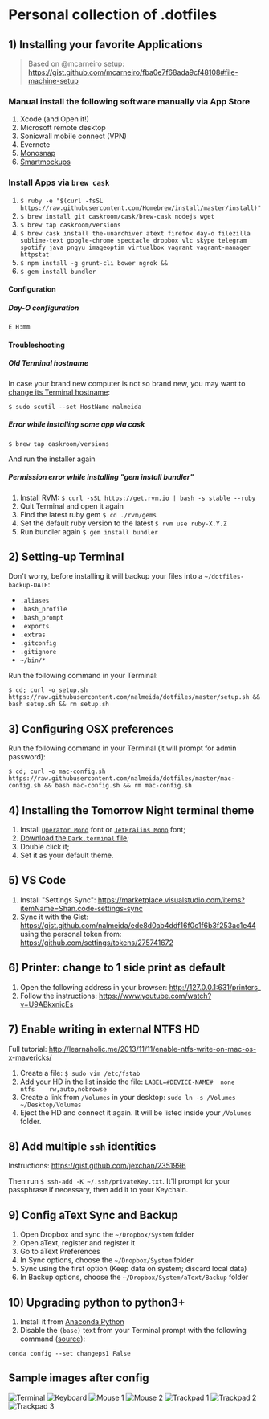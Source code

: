 # Personal collection of .dotfiles

## 1) Installing your favorite Applications

> Based on @mcarneiro setup: https://gist.github.com/mcarneiro/fba0e7f68ada9cf48108#file-machine-setup

### Manual install the following software manually via App Store

1. Xcode (and Open it!)
2. Microsoft remote desktop
3. Sonicwall mobile connect (VPN)
4. Evernote
5. [Monosnap](http://monosnap.com/welcome)
6. [Smartmockups](https://app.smartmockups.com)

### Install Apps via `brew cask`

1. `$ ruby -e "$(curl -fsSL https://raw.githubusercontent.com/Homebrew/install/master/install)"`
2. `$ brew install git caskroom/cask/brew-cask nodejs wget`
3. `$ brew tap caskroom/versions`
4. `$ brew cask install the-unarchiver atext firefox day-o filezilla sublime-text google-chrome spectacle dropbox vlc skype telegram spotify java pngyu imageoptim virtualbox vagrant vagrant-manager httpstat`
4. `$ npm install -g grunt-cli bower ngrok &&`
6. `$ gem install bundler`

#### Configuration

##### Day-O configuration
	E H:mm

#### Troubleshooting

##### Old Terminal hostname

In case your brand new computer is not so brand new, you may want to [change its Terminal hostname](https://apple.stackexchange.com/questions/66611/how-to-change-computer-name-so-terminal-displays-it-in-mac-os-x-mountain-lion):

	$ sudo scutil --set HostName nalmeida

##### Error while installing some app via cask
	$ brew tap caskroom/versions
And run the installer again

##### Permission error while installing "gem install bundler"
1. Install RVM: `$ curl -sSL https://get.rvm.io | bash -s stable --ruby`
2. Quit Terminal and open it again
3. Find the latest ruby gem `$ cd ./rvm/gems`
4. Set the default ruby version to the latest `$ rvm use ruby-X.Y.Z`
5. Run bundler again `$ gem install bundler`

## 2) Setting-up Terminal

Don't worry, before installing it will backup your files into a `~/dotfiles-backup-DATE`:
 * `.aliases`
 * `.bash_profile`
 * `.bash_prompt`
 * `.exports`
 * `.extras`
 * `.gitconfig`
 * `.gitignore`
 * `~/bin/*`

Run the following command in your Terminal:

    $ cd; curl -o setup.sh https://raw.githubusercontent.com/nalmeida/dotfiles/master/setup.sh && bash setup.sh && rm setup.sh

## 3) Configuring OSX preferences

Run the following command in your Terminal (it will prompt for admin password):

    $ cd; curl -o mac-config.sh https://raw.githubusercontent.com/nalmeida/dotfiles/master/mac-config.sh && bash mac-config.sh && rm mac-config.sh


## 4) Installing the Tomorrow Night terminal theme

1. Install [`Operator Mono`](https://www.dropbox.com/preview/_Trabalho/Sources/Fontes/operator-mono-cufonfonts.zip) font or [`JetBraiins Mono`](https://www.jetbrains.com/lp/mono/) font;
2. [Download the `Dark.terminal` file](https://raw.github.com/nalmeida/dotfiles/master/Dark.terminal);
3. Double click it;
4. Set it as your default theme.

## 5) VS Code

1. Install "Settings Sync": https://marketplace.visualstudio.com/items?itemName=Shan.code-settings-sync
2. Sync it with the Gist: https://gist.github.com/nalmeida/ede8d0ab4ddf16f0c1f6b3f253ac1e44 using the personal token from: https://github.com/settings/tokens/275741672

## 6) Printer: change to 1 side print as default

1. Open the following address in your browser: http://127.0.0.1:631/printers_
2. Follow the instructions: https://www.youtube.com/watch?v=U9ABkxnicEs

## 7) Enable writing in external NTFS HD

Full tutorial: http://learnaholic.me/2013/11/11/enable-ntfs-write-on-mac-os-x-mavericks/

1. Create a file: `$ sudo vim /etc/fstab`
2. Add your HD in the list inside the file: `LABEL=#DEVICE-NAME#  none    ntfs    rw,auto,nobrowse`
3. Create a link from `/Volumes` in your desktop: `sudo ln -s /Volumes ~/Desktop/Volumes`
4. Eject the HD and connect it again. It will be listed inside your `/Volumes` folder.

## 8) Add multiple `ssh` identities

Instructions: https://gist.github.com/jexchan/2351996

Then run `$ ssh-add -K ~/.ssh/privateKey.txt`. It'll prompt for your passphrase if necessary, then add it to your Keychain.

## 9) Config aText Sync and Backup

1. Open Dropbox and sync the `~/Dropbox/System` folder
2. Open aText, register and register it
3. Go to aText Preferences
4. In Sync options, choose the `~/Dropbox/System` folder
5. Sync using the first option (Keep data on system; discard local data)
6. In Backup options, choose the `~/Dropbox/System/aText/Backup` folder

## 10) Upgrading python to python3+

1. Install it from [Anaconda Python](https://www.anaconda.com/distribution/)
2. Disable the ```(base)``` text from your Terminal prompt with the following command ([source](https://askubuntu.com/questions/1026383/why-does-base-appear-in-front-of-my-terminal-prompt)):

```
conda config --set changeps1 False
```


## Sample images after config

![Terminal](https://raw.github.com/nalmeida/dotfiles/master/sample.png)
![Keyboard](https://raw.github.com/nalmeida/dotfiles/master/keyboard.png)
![Mouse 1](https://raw.github.com/nalmeida/dotfiles/master/mouse-1.png)
![Mouse 2](https://raw.github.com/nalmeida/dotfiles/master/mouse-2.png)
![Trackpad 1](https://raw.github.com/nalmeida/dotfiles/master/trackpad-1.png)
![Trackpad 2](https://raw.github.com/nalmeida/dotfiles/master/trackpad-2.png)
![Trackpad 3](https://raw.github.com/nalmeida/dotfiles/master/trackpad-3.png)


